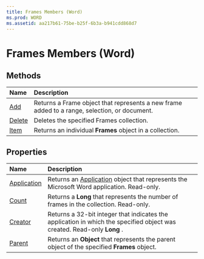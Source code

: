 ```yaml
---
title: Frames Members (Word)
ms.prod: WORD
ms.assetid: aa217b61-75be-b25f-6b3a-b941cdd868d7
---
```



# Frames Members (Word)


## Methods



|**Name**|**Description**|
|:-----|:-----|
|[Add](frames-add-method-word.md)|Returns a Frame object that represents a new frame added to a range, selection, or document.|
|[Delete](frames-delete-method-word.md)|Deletes the specified Frames collection.|
|[Item](frames-item-method-word.md)|Returns an individual  **Frames** object in a collection.|

## Properties



|**Name**|**Description**|
|:-----|:-----|
|[Application](frames-application-property-word.md)|Returns an [Application](application-object-word.md) object that represents the Microsoft Word application. Read-only.|
|[Count](frames-count-property-word.md)|Returns a  **Long** that represents the number of frames in the collection. Read-only.|
|[Creator](frames-creator-property-word.md)|Returns a 32-bit integer that indicates the application in which the specified object was created. Read-only  **Long** .|
|[Parent](frames-parent-property-word.md)|Returns an  **Object** that represents the parent object of the specified **Frames** object.|


